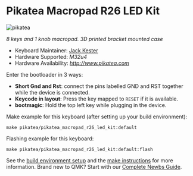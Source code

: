 # Pikatea Macropad R26 LED Kit

![pikatea](https://i.imgur.com/woHSx3n.jpg)

*8 keys and 1 knob macropad. 3D printed bracket mounted case*

* Keyboard Maintainer: [Jack Kester](https://github.com/JackPikatea)
* Hardware Supported: *M32u4*
* Hardware Availability: *http://www.pikatea.com*

Enter the bootloader in 3 ways:

* **Short Gnd and Rst**: connect the pins labelled GND and RST together while the device is connected.
* **Keycode in layout**: Press the key mapped to `RESET` if it is available.
* **bootmagic**: Hold the top left key while plugging in the device.

Make example for this keyboard (after setting up your build environment):

    make pikatea/pikatea_macropad_r26_led_kit:default

Flashing example for this keyboard:

    make pikatea/pikatea_macropad_r26_led_kit:default:flash

See the [build environment setup](https://docs.qmk.fm/#/getting_started_build_tools) and the [make instructions](https://docs.qmk.fm/#/getting_started_make_guide) for more information. Brand new to QMK? Start with our [Complete Newbs Guide](https://docs.qmk.fm/#/newbs).
